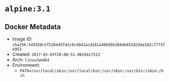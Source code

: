 # `alpine:3.1`

## Docker Metadata

- Image ID: `sha256:545558c5f5264d5f42c0c4842acd181a468d5b3684b653d2d4a162c7773fe953`
- Created: `2017-03-03T20:00:51.981941751Z`
- Arch: `linux`/`amd64`
- Environment:
  - `PATH=/usr/local/sbin:/usr/local/bin:/usr/sbin:/usr/bin:/sbin:/bin`
